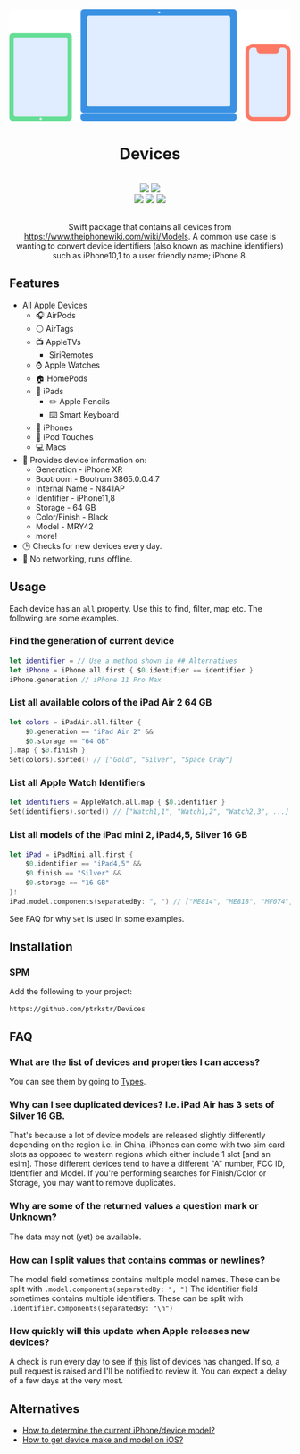 <div align="center">
  <img src="Assets/logo/logo.svg" height=200pt/>
    <h1 style="border-bottom: none">
        Devices      
    </h1>
  <br>
  <div>
      <a href="https://swiftpackageindex.com/ptrkstr/Devices"><img src="https://img.shields.io/endpoint?url=https%3A%2F%2Fswiftpackageindex.com%2Fapi%2Fpackages%2Fptrkstr%2FDevices%2Fbadge%3Ftype%3Dplatforms"/></a>
      <a href="https://swiftpackageindex.com/ptrkstr/Devices"><img src="https://img.shields.io/endpoint?url=https%3A%2F%2Fswiftpackageindex.com%2Fapi%2Fpackages%2Fptrkstr%2FDevices%2Fbadge%3Ftype%3Dswift-versions"/></a>
      <br>
      <a href="https://github.com/apple/swift-package-manager" alt="Devices on Swift Package Manager"><img src="https://img.shields.io/badge/Swift%20Package%20Manager-compatible-brightgreen.svg" /></a>
      <a href="https://github.com/ptrkstr/Devices/actions/workflows/swift.yml"><img src="https://github.com/ptrkstr/Devices/actions/workflows/Update Code Coverage.yml/badge.svg"/></a>
      <a href="https://codecov.io/gh/ptrkstr/Devices"><img src="https://codecov.io/gh/ptrkstr/Devices/branch/develop/graph/badge.svg?token=UiVsVkDNYA"/></a>
  </div>
    <br>
  <p>
    Swift package that contains all devices from <a href="https://www.theiphonewiki.com/wiki/Models">https://www.theiphonewiki.com/wiki/Models</a>. A common use case is wanting to convert device identifiers (also known as machine identifiers) such as iPhone10,1 to a user friendly name; iPhone 8.
  </p>
</div>


## Features

- All Apple Devices
  - 🎧 AirPods
  - ⚪️ AirTags
  - 📺 AppleTVs
    - SiriRemotes
  - ⌚️ Apple Watches
  - 🏠 HomePods
  - 🔲 iPads
    - ✏️ Apple Pencils
    - ⌨️ Smart Keyboard
  - 📱 iPhones
  - 📱 iPod Touches
  - 💻 Macs
- 📝 Provides device information on:
  - Generation - iPhone XR
  - Bootroom - Bootrom 3865.0.0.4.7
  - Internal Name - N841AP
  - Identifier - iPhone11,8 
  - Storage - 64 GB
  - Color/Finish - Black
  - Model - MRY42
  - more!
- 🕒 Checks for new devices every day.
- 🔌 No networking, runs offline.

## Usage

Each device has an `all` property. Use this to find, filter, map etc. The following are some examples.

### Find the generation of current device

```swift
let identifier = // Use a method shown in ## Alternatives
let iPhone = iPhone.all.first { $0.identifier == identifier }
iPhone.generation // iPhone 11 Pro Max
```

### List all available colors of the iPad Air 2 64 GB

```swift
let colors = iPadAir.all.filter {
    $0.generation == "iPad Air 2" &&
    $0.storage == "64 GB"
}.map { $0.finish }
Set(colors).sorted() // ["Gold", "Silver", "Space Gray"]
```

### List all Apple Watch Identifiers

```swift
let identifiers = AppleWatch.all.map { $0.identifier }
Set(identifiers).sorted() // ["Watch1,1", "Watch1,2", "Watch2,3", ...]
```

### List all models of the iPad mini 2, iPad4,5, Silver 16 GB

```swift
let iPad = iPadMini.all.first {
    $0.identifier == "iPad4,5" &&
    $0.finish == "Silver" &&
    $0.storage == "16 GB"
}!
iPad.model.components(separatedBy: ", ") // ["ME814", "ME818", "MF074", "MF075", "MF076", "MF544"]
```

See FAQ for why `Set` is used in some examples.

## Installation

### SPM
Add the following to your project:  
```
https://github.com/ptrkstr/Devices
```

## FAQ

### What are the list of devices and properties I can access?

You can see them by going to [Types](/Sources/Devices/Types).

### Why can I see duplicated devices? I.e. iPad Air has 3 sets of Silver 16 GB.

That's because a lot of device models are released slightly differently depending on the region i.e. in China, iPhones can come with two sim card slots as opposed to western regions which either include 1 slot [and an esim]. Those different devices tend to have a different "A" number, FCC ID, Identifier and Model. If you're performing searches for Finish/Color or Storage, you may want to remove duplicates.

### Why are some of the returned values a question mark or Unknown?

The data may not (yet) be available.

### How can I split values that contains commas or newlines?

The model field sometimes contains multiple model names. These can be split with `.model.components(separatedBy: ", ")`
The identifier field sometimes contains multiple identifiers. These can be split with `.identifier.components(separatedBy: "\n")`

### How quickly will this update when Apple releases new devices?

A check is run every day to see if [this](https://www.theiphonewiki.com/wiki/Models) list of devices has changed. If so, a pull request is raised and I'll be notified to review it. You can expect a delay of a few days at the very most.

## Alternatives

- [How to determine the current iPhone/device model?](https://stackoverflow.com/questions/26028918/how-to-determine-the-current-iphone-device-model)
- [How to get device make and model on iOS?](https://stackoverflow.com/questions/11197509/how-to-get-device-make-and-model-on-ios)
